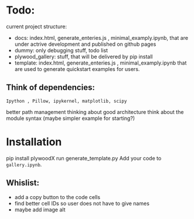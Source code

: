 # Todo:

current project structure:

* docs: index.html, generate_enteries.js , minimal_examply.ipynb, that are under actrive development and published on github pages
* dummy: only debugging stuff, todo list
* plywood_gallery: stuff, that will be delivered by pip install
* template: index.html, generate_enteries.js , minimal_examply.ipynb that are used to generate quickstart examples for users.


## Think of dependencies:
```
Ipython , Pillow, ipykernel, matplotlib, scipy
```

better path management
thinking about good architecture
think about the module syntax (maybe simpler example for starting?)



# Installation
pip install plywoodX
run generate_template.py
Add your code to `gallery.ipynb`.


## Whislist:
* add a copy button to the code cells
* find better cell IDs so user does not have to give names
* maybe add image alt